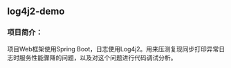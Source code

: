 ## log4j2-demo

### 项目简介：
项目Web框架使用Spring Boot，日志使用Log4j2。用来压测复现同步打印异常日志时服务性能骤降的问题，以及对这个问题进行代码调试分析。
